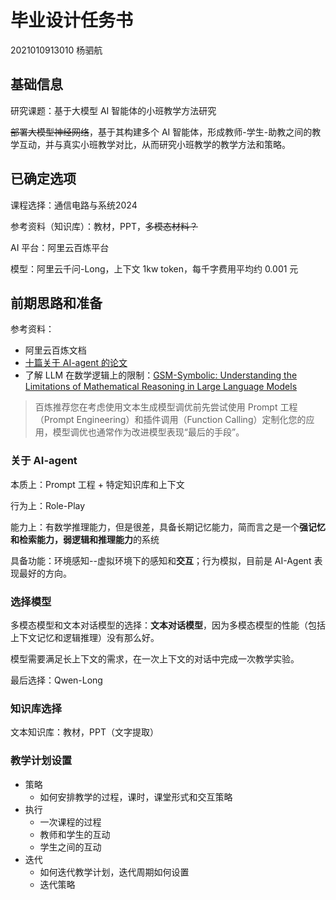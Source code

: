 # 毕业设计任务书

2021010913010 杨驷航

## 基础信息

研究课题：基于大模型 AI 智能体的小班教学方法研究

~~部署大模型神经网络~~，基于其构建多个 AI 智能体，形成教师-学生-助教之间的教学互动，并与真实小班教学对比，从而研究小班教学的教学方法和策略。

## 已确定选项

课程选择：通信电路与系统2024

参考资料（知识库）：教材，PPT，~~多模态材料？~~

AI 平台：阿里云百炼平台

模型：阿里云千问-Long，上下文 1kw token，每千字费用平均约 0.001 元

## 前期思路和准备

参考资料：

- 阿里云百炼文档
- [十篇关于 AI-agent 的论文](deepgram.com/learn/top-arxiv-papers-about-ai-agents)
- 了解 LLM 在数学逻辑上的限制：[GSM-Symbolic: Understanding the Limitations of Mathematical Reasoning in Large Language Models](arxiv.org/abs/2410.05229)

>  百炼推荐您在考虑使用文本生成模型调优前先尝试使用 Prompt 工程（Prompt Engineering）和插件调用（Function Calling）定制化您的应用，模型调优也通常作为改进模型表现“最后的手段”。

### 关于 AI-agent

本质上：Prompt 工程 + 特定知识库和上下文

行为上：Role-Play

能力上：有数学推理能力，但是很差，具备长期记忆能力，简而言之是一个**强记忆和检索能力，弱逻辑和推理能力**的系统

具备功能：环境感知--虚拟环境下的感知和**交互**；行为模拟，目前是 AI-Agent 表现最好的方向。

### 选择模型

多模态模型和文本对话模型的选择：**文本对话模型**，因为多模态模型的性能（包括上下文记忆和逻辑推理）没有那么好。

模型需要满足长上下文的需求，在一次上下文的对话中完成一次教学实验。

最后选择：Qwen-Long

### 知识库选择

文本知识库：教材，PPT（文字提取）

### 教学计划设置

- 策略
  - 如何安排教学的过程，课时，课堂形式和交互策略
- 执行
  - 一次课程的过程
  - 教师和学生的互动
  - 学生之间的互动
- 迭代
  - 如何迭代教学计划，迭代周期如何设置
  - 迭代策略
